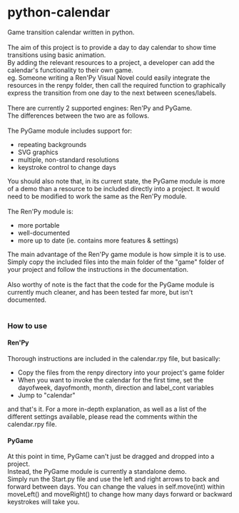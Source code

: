 python-calendar
===============
Game transition calendar written in python.<br>
<br>
The aim of this project is to provide a day to day calendar to show
time transitions using basic animation.<br>
By adding the relevant resources to a project, a developer can add
the calendar's functionality to their own game.<br>
eg. Someone writing a Ren'Py Visual Novel could easily integrate the
resources in the renpy folder, then call the required function to graphically
express the transition from one day to the next between scenes/labels.<br>
<br>
There are currently 2 supported engines: Ren'Py and PyGame.<br>
The differences between the two are as follows.<br>
<br>
The PyGame module includes support for:
<ul>
	<li>repeating backgrounds</li>
	<li>SVG graphics</li>
	<li>multiple, non-standard resolutions</li>
	<li>keystroke control to change days</li>
</ul>
You should also note that, in its current state, the PyGame module is more
of a demo than a resource to be included directly into a project. It would need
to be modified to work the same as the Ren'Py module.<br>
<br>
The Ren'Py module is:
<ul>
	<li>more portable</li>
	<li>well-documented</li>
	<li>more up to date (ie. contains more features & settings)</li>
</ul>
The main advantage of the Ren'Py game module is how simple it is to use.<br>
Simply copy the included files into the main folder of the "game" folder of your project and follow the instructions in the documentation.<br>
<br>
Also worthy of note is the fact that the code for the PyGame module is currently much cleaner, and has been tested far more, but isn't documented.<br>
<br>
<h3>How to use</h3>
<h4>Ren'Py</h4>
Thorough instructions are included in the calendar.rpy file, but basically:
<ul>
	<li>Copy the files from the renpy directory into your project's game folder</li>
	<li>When you want to invoke the calendar for the first time, set the dayofweek, dayofmonth, month, direction and label_cont variables</li>
	<li>Jump to "calendar"</li>
</ul>
and that's it. For a more in-depth explanation, as well as a list of the different settings available, please read the comments within the calendar.rpy file.
<h4>PyGame</h4>
At this point in time, PyGame can't just be dragged and dropped into a project.<br>
Instead, the PyGame module is currently a standalone demo.<br>
Simply run the Start.py file and use the left and right arrows to back and forward between days. You can change the values in self.move(int) within moveLeft() and moveRight() to change how many days forward or backward keystrokes will take you.
